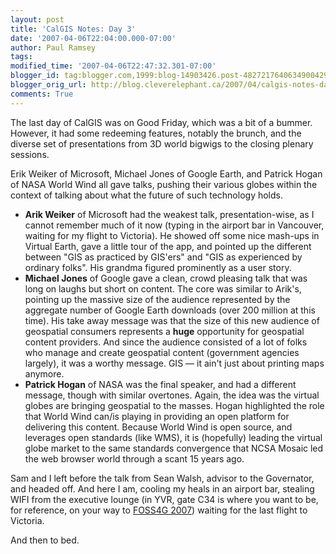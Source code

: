 ```yaml
---
layout: post
title: 'CalGIS Notes: Day 3'
date: '2007-04-06T22:04:00.000-07:00'
author: Paul Ramsey
tags: 
modified_time: '2007-04-06T22:47:32.301-07:00'
blogger_id: tag:blogger.com,1999:blog-14903426.post-4827217640634900429
blogger_orig_url: http://blog.cleverelephant.ca/2007/04/calgis-notes-day-3.html
comments: True
---
```


The last day of CalGIS was on Good Friday, which was a bit of a bummer. However, it had some redeeming features, notably the brunch, and the diverse set of presentations from 3D world bigwigs to the closing plenary sessions.

Erik Weiker of Microsoft, Michael Jones of Google Earth, and Patrick Hogan of NASA World Wind all gave talks, pushing their various globes within the context of talking about what the future of such technology holds.<ul><li>**Arik Weiker** of Microsoft had the weakest talk, presentation-wise, as I cannot remember much of it now (typing in the airport bar in Vancouver, waiting for my flight to Victoria). He showed off some nice mash-ups in Virtual Earth, gave a little tour of the app, and pointed up the different between "GIS as practiced by GIS'ers" and "GIS as experienced by ordinary folks".  His grandma figured prominently as a user story.<br /><li>**Michael Jones** of Google gave a clean, crowd pleasing talk that was long on laughs but short on content. The core was similar to Arik's, pointing up the massive size of the audience represented by the aggregate number of Google Earth downloads (over 200 million at this time). His take away message was that the size of this new audience of geospatial consumers represents a **huge** opportunity for geospatial content providers. And since the audience consisted of a lot of folks who manage and create geospatial content (government agencies largely), it was a worthy message.  GIS &mdash; it ain't just about printing maps anymore.<br /><li>**Patrick Hogan** of NASA was the final speaker, and had a different message, though with similar overtones. Again, the idea was the virtual globes are bringing geospatial to the masses.  Hogan highlighted the role that World Wind can/is playing in providing an open platform for delivering this content.  Because World Wind is open source, and leverages open standards (like WMS), it is (hopefully) leading the virtual globe market to the same standards convergence that NCSA Mosaic led the web browser world through a scant 15 years ago.<br /></ul>Sam and I left before the talk from Sean Walsh, advisor to the Governator, and headed  off. And here I am, cooling my heals in an airport bar, stealing WIFI from the executive lounge (in YVR, gate C34 is where you want to be, for reference, on your way to [FOSS4G 2007](http://2007.foss4g.org/)) waiting for the last flight to Victoria.

And then to bed.